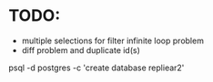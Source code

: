 # TODO:

- multiple selections for filter infinite loop problem
- diff problem and duplicate id(s)

psql -d postgres -c 'create database repliear2'
